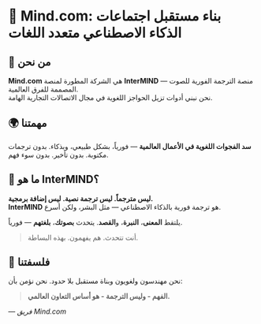 # 🧠 Mind.com: بناء مستقبل اجتماعات الذكاء الاصطناعي متعدد اللغات

## 🏢 من نحن

**Mind.com** هي الشركة المطورة لمنصة **InterMIND** — منصة الترجمة الفورية للصوت المصممة للفرق العالمية.  
نحن نبني أدوات تزيل الحواجز اللغوية في مجال الاتصالات التجارية الهامة.

## 🌍 مهمتنا

**سد الفجوات اللغوية في الأعمال العالمية** — فورياً، بشكل طبيعي، وبذكاء.
بدون ترجمات مكتوبة. بدون تأخير. بدون سوء فهم.

## 🤖 ما هو InterMIND؟

**ليس مترجماً. ليس ترجمة نصية. ليس إضافة برمجية.**  
**InterMIND** هو ترجمة فورية بالذكاء الاصطناعي — مثل البشر، ولكن أسرع.

يلتقط **المعنى**، **النبرة**، و**القصد**.
يتحدث **بصوتك**، **بلغتهم** — فورياً.

> أنت تتحدث. هم يفهمون. بهذه البساطة.

## 👥 فلسفتنا

نحن مهندسون ولغويون وبناة مستقبل بلا حدود.
نحن نؤمن بأن:

> **الفهم - وليس الترجمة - هو أساس التعاون العالمي.**

— _فريق Mind.com_